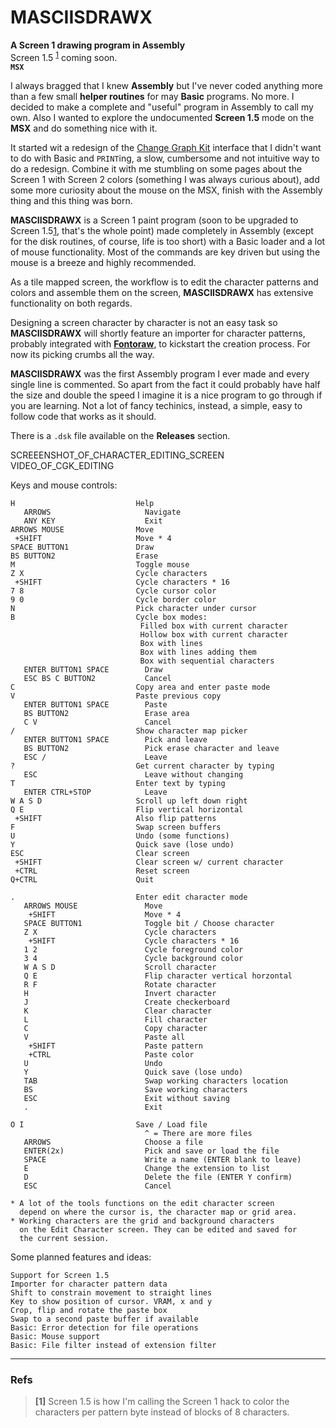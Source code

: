 # MASCIISDRAWX  
**A Screen 1 drawing program in Assembly**  
Screen 1.5 <sup>[1](#refs)</sup> coming soon.  
**`MSX`**  
  
I always bragged that I knew **Assembly** but I've never coded anything more than a few small **helper routines** for may **Basic** programs. No more. I decided to make a complete and "useful" program in Assembly to call my own. Also I wanted to explore the undocumented **Screen 1.5** mode on the **MSX** and do something nice with it.  
  
It started wit a redesign of the [Change Graph Kit](temp) interface that I didn't want to do with Basic and `PRINT`ing, a slow, cumbersome and not intuitive way to do a redesign. Combine it with me stumbling on some pages about the Screen 1 with Screen 2 colors (something I was always curious about), add some more curiosity about the mouse on the MSX, finish with the Assembly thing and this thing was born.  
  
**MASCIISDRAWX** is a Screen 1 paint program (soon to be upgraded to Screen 1.5[1](temp), that's the whole point) made completely in Assembly (except for the disk routines, of course, life is too short) with a Basic loader and a lot of mouse functionality. Most of the commands are key driven but using the mouse is a breeze and highly recommended.  
  
As a tile mapped screen, the workflow is to edit the character patterns and colors and assemble them on the screen, **MASCIISDRAWX** has extensive functionality on both regards.  
  
Designing a screen character by character is not an easy task so  **MASCIISDRAWX** will shortly feature an importer for character patterns, probably integrated with **[Fontoraw](temp)**, to kickstart the creation process. For now its picking crumbs all the way.  
  
**MASCIISDRAWX** was the first Assembly program I ever made and every single line is commented. So apart from the fact it could probably have half the size and double the speed I imagine it is a nice program to go through if you are learning. Not a lot of fancy techinics, instead, a simple, easy to follow code that works as it should.  
  
There is a `.dsk` file available on the **Releases** section.  
  
SCREEENSHOT_OF_CHARACTER_EDITING_SCREEN  
VIDEO_OF_CGK_EDITING  
  
Keys and mouse controls:  
  
	H							Help  
	   ARROWS					  Navigate  
	   ANY KEY					  Exit  
	ARROWS MOUSE				Move  
	 +SHIFT						Move * 4  
	SPACE BUTTON1				Draw  
	BS BUTTON2					Erase  
	M							Toggle mouse  
	Z X							Cycle characters  
	 +SHIFT						Cycle characters * 16  
	7 8							Cycle cursor color  
	9 0							Cycle border color  
	N 							Pick character under cursor  
	B							Cycle box modes:  
								 Filled box with current character  
								 Hollow box with current character  
								 Box with lines  
								 Box with lines adding them  
								 Box with sequential characters  
	   ENTER BUTTON1 SPACE		  Draw  
	   ESC BS C BUTTON2		 	  Cancel  
	C							Copy area and enter paste mode  
	V							Paste previous copy  
	   ENTER BUTTON1 SPACE		  Paste  
	   BS BUTTON2				  Erase area  
	   C V						  Cancel  
	/							Show character map picker  
	   ENTER BUTTON1 SPACE		  Pick and leave  
	   BS BUTTON2				  Pick erase character and leave  
	   ESC /					  Leave  
	?							Get current character by typing  
	   ESC						  Leave without changing  
	T							Enter text by typing  
	   ENTER CTRL+STOP			  Leave  
	W A S D						Scroll up left down right  
	Q E							Flip vertical horizontal  
	 +SHIFT						Also flip patterns  
	F							Swap screen buffers  
	U							Undo (some functions)  
	Y							Quick save (lose undo)  
	ESC							Clear screen  
	 +SHIFT						Clear screen w/ current character  
	 +CTRL						Reset screen  
	Q+CTRL						Quit  
  
	.							Enter edit character mode  
	   ARROWS MOUSE				  Move  
	    +SHIFT					  Move * 4  
	   SPACE BUTTON1		   	  Toggle bit / Choose character  
	   Z X						  Cycle characters  
	    +SHIFT					  Cycle characters * 16  
	   1 2					      Cycle foreground color  
	   3 4					      Cycle background color  
	   W A S D					  Scroll character  
	   Q E						  Flip character vertical horzontal  
	   R F						  Rotate character  
	   H						  Invert character  
	   J						  Create checkerboard  
	   K						  Clear character  
	   L					      Fill character  
	   C						  Copy character  
	   V				   		  Paste all  
	    +SHIFT				      Paste pattern  
		+CTRL				      Paste color  
	   U					      Undo  
	   Y					      Quick save (lose undo)  
	   TAB					      Swap working characters location  
	   BS					      Save working characters  
	   ESC					      Exit without saving  
	   .					      Exit  
  
	O I							Save / Load file  
								  ^ = There are more files  
	   ARROWS					  Choose a file  
	   ENTER(2x)				  Pick and save or load the file  
	   SPACE					  Write a name (ENTER blank to leave)  
	   E						  Change the extension to list  
	   D						  Delete the file (ENTER Y confirm)  
	   ESC						  Cancel  
  
	* A lot of the tools functions on the edit character screen  
	  depend on where the cursor is, the character map or grid area.  
	* Working characters are the grid and background characters  
	  on the Edit Character screen. They can be edited and saved for  
	  the current session.  
  
Some planned features and ideas:  
  
	Support for Screen 1.5  
	Importer for character pattern data  
	Shift to constrain movement to straight lines  
	Key to show position of cursor. VRAM, x and y  
	Crop, flip and rotate the paste box  
	Swap to a second paste buffer if available  
	Basic: Error detection for file operations  
	Basic: Mouse support  
	Basic: File filter instead of extension filter  
  
  
--------  
### Refs
>**[1]** Screen 1.5 is how I'm calling the Screen 1 hack to color the characters per pattern byte instead of blocks of 8 characters.  
